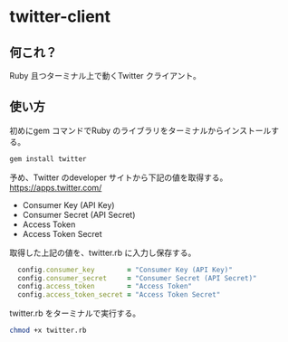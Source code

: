 # twitter-client

## 何これ？
Ruby 且つターミナル上で動くTwitter クライアント。

## 使い方
初めにgem コマンドでRuby のライブラリをターミナルからインストールする。

```zsh
gem install twitter
```
予め、Twitter のdeveloper サイトから下記の値を取得する。
https://apps.twitter.com/

- Consumer Key (API Key)
- Consumer Secret (API Secret)
- Access Token
- Access Token Secret

取得した上記の値を、twitter.rb に入力し保存する。

```ruby
  config.consumer_key        = "Consumer Key (API Key)"
  config.consumer_secret     = "Consumer Secret (API Secret)"
  config.access_token        = "Access Token"
  config.access_token_secret = "Access Token Secret"
```

twitter.rb をターミナルで実行する。

```zsh
chmod +x twitter.rb
```
